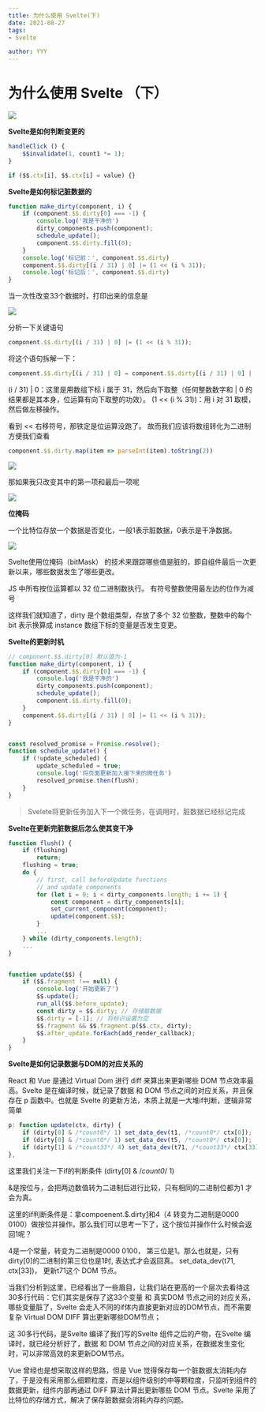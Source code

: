 ```yaml
---
title: 为什么使用 Svelte(下)
date: 2021-08-27
tags:
- Svelte

author: YYY
---
```


# 为什么使用 Svelte （下）

![](./响应式流程.jpeg)


**Svelte是如何判断变更的**


``` js
handleClick () {
	$$invalidate(1, count1 *= 1);
}

if ($$.ctx[i], $$.ctx[i] = value) {}
```



**Svelte是如何标记脏数据的**

``` js
function make_dirty(component, i) {
	if (component.$$.dirty[0] === -1) {
		console.log('我是干净的')
		dirty_components.push(component);
		schedule_update();
		component.$$.dirty.fill(0);
	}
	console.log('标记前：', component.$$.dirty)
	component.$$.dirty[(i / 31) | 0] |= (1 << (i % 31));
	console.log('标记后：', component.$$.dirty)
}
```

当一次性改变33个数据时，打印出来的信息是

![](./dirty.jpg)


分析一下关键语句

``` js
component.$$.dirty[(i / 31) | 0] |= (1 << (i % 31));
```

将这个语句拆解一下：

``` js
component.$$.dirty[(i / 31) | 0] = component.$$.dirty[(i / 31) | 0] | (1 << (i % 31));
```

(i / 31) | 0：这里是用数组下标 i 属于 31，然后向下取整（任何整数数字和 | 0 的结果都是其本身，位运算有向下取整的功效）。
(1 << (i % 31))：用 i 对 31 取模，然后做左移操作。

看到 << 右移符号，那铁定是位运算没跑了。 故而我们应该将数组转化为二进制方便我们查看

``` js
component.$$.dirty.map(item => parseInt(item).toString(2))
```

![](./2.jpg)


那如果我只改变其中的第一项和最后一项呢

![](./last.jpg)


**位掩码**

一个比特位存放一个数据是否变化，一般1表示脏数据，0表示是干净数据。


![](./init/位掩码.jpeg)


Svelte使用位掩码（bitMask） 的技术来跟踪哪些值是脏的，即自组件最后一次更新以来，哪些数据发生了哪些更改。


JS 中所有按位运算都以 32 位二进制数执行。 有符号整数使用最左边的位作为减号


这样我们就知道了，dirty 是个数组类型，存放了多个 32 位整数，整数中的每个 bit 表示换算成 instance 数组下标的变量是否发生变更。



**Svelte的更新时机**

``` js
// component.$$.dirty[0] 默认值为-1
function make_dirty(component, i) {
	if (component.$$.dirty[0] === -1) {
		console.log('我是干净的')
		dirty_components.push(component);
		schedule_update();
		component.$$.dirty.fill(0);
	}
	component.$$.dirty[(i / 31) | 0] |= (1 << (i % 31));
}


const resolved_promise = Promise.resolve();
function schedule_update() {
	if (!update_scheduled) {
		update_scheduled = true;
		console.log('将页面更新加入接下来的微任务')
		resolved_promise.then(flush);
	}
}
```

> Svelete将更新任务加入下一个微任务，在调用时，脏数据已经标记完成

**Svelte在更新完脏数据后怎么使其变干净**
``` js
function flush() {
	if (flushing)
		return;
	flushing = true;
	do {
		// first, call beforeUpdate functions
		// and update components
		for (let i = 0; i < dirty_components.length; i += 1) {
			const component = dirty_components[i];
			set_current_component(component);
			update(component.$$);
		}
		...
	} while (dirty_components.length);
	...
}


function update($$) {
	if ($$.fragment !== null) {
		console.log('开始更新了')
		$$.update();
		run_all($$.before_update);
		const dirty = $$.dirty; // 存储脏数据
		$$.dirty = [-1]; // 将标识设置为空
		$$.fragment && $$.fragment.p($$.ctx, dirty);
		$$.after_update.forEach(add_render_callback);
	}
}
```


**Svelte是如何记录数据与DOM的对应关系的**

React 和 Vue 是通过 Virtual Dom 进行 diff 来算出来更新哪些 DOM 节点效率最高。Svelte 是在编译时候，就记录了数据 和 DOM 节点之间的对应关系，并且保存在 p 函数中。也就是 Svelte 的更新方法，本质上就是一大堆if判断，逻辑非常简单


``` js
p: function update(ctx, dirty) {
	if (dirty[0] & /*count0*/ 1) set_data_dev(t1, /*count0*/ ctx[0]);
	if (dirty[0] & /*count0*/ 1) set_data_dev(t5, /*count0*/ ctx[0]);
	if (dirty[1] & /*count33*/ 4) set_data_dev(t71, /*count33*/ ctx[33]);
},
```

这里我们关注一下if的判断条件 (dirty[0] & /*count0*/ 1)


&是按位与，会把两边数值转为二进制后进行比较，只有相同的二进制位都为1 才会为真。


这里的if判断条件是：拿compoenent.$.dirty[1](00000000000000000000000000000100)和4（4 转变为二进制是0000 0100）做按位并操作。那么我们可以思考一下了，这个按位并操作什么时候会返回1呢？


4是一个常量，转变为二进制是0000 0100， 第三位是1。那么也就是，只有dirty[0]的二进制的第三位也是1时, 表达式才会返回真。 set_data_dev(t71, ctx[33])， 更新t71这个 DOM 节点。

当我们分析到这里，已经看出了一些眉目，让我们站在更高的一个层次去看待这 30多行代码：它们其实是保存了这33个变量 和 真实DOM 节点之间的对应关系，哪些变量脏了，Svelte 会走入不同的if体内直接更新对应的DOM节点，而不需要复杂 Virtual DOM DIFF 算出更新哪些DOM节点；

这 30多行代码，是Svelte 编译了我们写的Svelte 组件之后的产物，在Svelte 编译时，就已经分析好了，数据 和 DOM 节点之间的对应关系，在数据发生变化时，可以非常高效的来更新DOM节点。

Vue 曾经也是想采取这样的思路，但是 Vue 觉得保存每一个脏数据太消耗内存了，于是没有采用那么细颗粒度，而是以组件级别的中等颗粒度，只监听到组件的数据更新，组件内部再通过 DIFF 算法计算出更新哪些 DOM 节点。Svelte 采用了比特位的存储方式，解决了保存脏数据会消耗内存的问题。